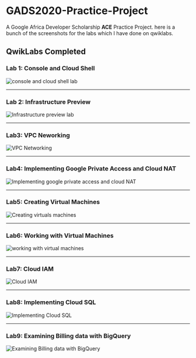 # GADS2020-Practice-Project

A Google Africa Developer Scholarship **ACE** Practice Project.
here is a bunch of the screenshots for the labs which I have done on qwiklabs.

## QwikLabs Completed

### Lab 1: Console and Cloud Shell

![console and cloud shell lab](screenshots/console-and-cloud-shell.jpeg)

---

### Lab 2: Infrastructure Preview

![Infrastructure preview lab](screenshots/infrastructure-preview-lab.jpeg)

---

### Lab3: VPC Neworking

![VPC Networking](screenshots/vpc-networking.jpeg)

---

### Lab4: Implementing Google Private Access and Cloud NAT

![Implementing google private access and cloud NAT](screenshots/private-google-access-and-cloud-nat.jpeg)

---

### Lab5: Creating Virtual Machines

![Creating virtuals machines](screenshots/creating-virtual-machines.jpeg)

---

### Lab6: Working with Virtual Machines

![working with virtual machines](screenshots/working-with-virtual-machines.jpeg)

---

### Lab7: Cloud IAM

![Cloud IAM](screenshots/cloud-IAM.jpeg)

---

### Lab8: Implementing Cloud SQL

![Implementing Cloud SQL](screenshots/implementing-cloud-SQL.jpeg)

---

### Lab9: Examining Billing data with BigQuery

![Examining Billing data with BigQuery](screenshots/Examining-Billing-data-with-BigQuery.jpeg)
